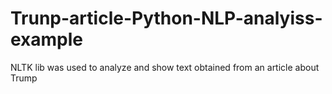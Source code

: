 # Trunp-article-Python-NLP-analyiss-example
NLTK lib was used to analyze and show text obtained from an article about Trump
